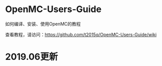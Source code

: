 # OpenMC-Users-Guide
如何编译、安装、使用OpenMC的教程

查看教程，请访问：https://github.com/t2015q/OpenMC-Users-Guide/wiki 
# 2019.06更新
